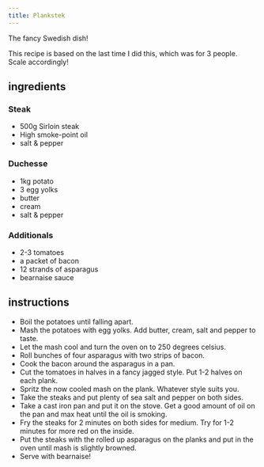 ```yaml
---
title: Plankstek
---
```


The fancy Swedish dish!

This recipe is based on the last time I did this, which was for 3 people. Scale accordingly!

## ingredients

### Steak

* 500g Sirloin steak
* High smoke-point oil
* salt & pepper

### Duchesse

* 1kg potato
* 3 egg yolks
* butter
* cream
* salt & pepper

### Additionals

* 2-3 tomatoes
* a packet of bacon
* 12 strands of asparagus
* bearnaise sauce

## instructions

* Boil the potatoes until falling apart.
* Mash the potatoes with egg yolks. Add butter, cream, salt and pepper to taste.
* Let the mash cool and turn the oven on to 250 degrees celsius.
* Roll bunches of four asparagus with two strips of bacon.
* Cook the bacon around the asparagus in a pan.
* Cut the tomatoes in halves in a fancy jagged style. Put 1-2 halves on each plank.
* Spritz the now cooled mash on the plank. Whatever style suits you.
* Take the steaks and put plenty of sea salt and pepper on both sides.
* Take a cast iron pan and put it on the stove. Get a good amount of oil on the pan and max heat until the oil is smoking.
* Fry the steaks for 2 minutes on both sides for medium. Try for 1-2 minutes for more red on the inside.
* Put the steaks with the rolled up asparagus on the planks and put in the oven until mash is slightly browned.
* Serve with bearnaise!